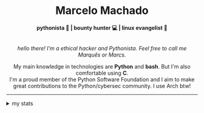<h1 align="center"> Marcelo Machado </h1> <!-- <img src="https://tryhackme-badges.s3.amazonaws.com/mmaachado.png" alt="TryHackMe"> -->
    
<div align="center">
<b>pythonista 🐍 | bounty hunter 💻 | linux evangelist 🐧</b>
<br>
<br>

<i>hello there! I'm a ethical hacker and Pythonista. Feel free to call me Marquês or Marcs.</i>

<p>

My main knowledge in technologies are **Python** and **bash**. But I'm also comfortable using **C**. <br/>
I'm a proud member of the Python Software Foundation and I aim to make great contributions to the Python/cybersec community. I use Arch btw!
</p>

</div>

---

<details closed>    
<summary>my stats</summary>

<!--START_SECTION:waka-->
**I'm a Night 🦉** 

```text
🌞 Morning    16 commits     █░░░░░░░░░░░░░░░░░░░░░░░░   5.93% 
🌆 Daytime    99 commits     █████████░░░░░░░░░░░░░░░░   36.67% 
🌃 Evening    138 commits    ████████████░░░░░░░░░░░░░   51.11% 
🌙 Night      17 commits     █░░░░░░░░░░░░░░░░░░░░░░░░   6.3%

```


📊 **This Week I Spent My Time On** 

```text
⌚︎ Time Zone: America/Sao_Paulo

💬 Programming Languages: 
Emacs Lisp               53 mins             ████████████████░░░░░░░░░   64.95% 
Markdown                 17 mins             █████░░░░░░░░░░░░░░░░░░░░   21.33% 
Python                   2 mins              █░░░░░░░░░░░░░░░░░░░░░░░░   3.66% 
Git                      2 mins              █░░░░░░░░░░░░░░░░░░░░░░░░   3.59% 
Other                    1 min               ░░░░░░░░░░░░░░░░░░░░░░░░░   2.34%

🔥 Editors: 
Emacs                    55 mins             █████████████████░░░░░░░░   68.52% 
VS Code                  25 mins             ███████░░░░░░░░░░░░░░░░░░   31.48%

💻 Operating System: 
WSL                      55 mins             █████████████████░░░░░░░░   68.52% 
Windows                  20 mins             ██████░░░░░░░░░░░░░░░░░░░   25.59% 
Linux                    4 mins              █░░░░░░░░░░░░░░░░░░░░░░░░   5.89%

```


 Last Updated on 08/09/2024
<!--END_SECTION:waka-->

<!-- <div>
        <a target="_blank" rel="noopener noreferrer" href="https://github.com/mmaachado?tab=repositories"><img src="https://github-readme-stats.vercel.app/api/top-langs/?username=mmaachado&hide=html,css,swift,ruby&langs_count=6&hide_border=true&layout=compact&show_icons=true&line_height=10&theme=transparent&title_color=4a86d1&custom_title=favourite%20languages"
       alt="most used languages" align="right"></a>
     <a target="_blank" rel="noopener noreferrer" href="https://wakatime.com/@mmachado"><img width="400rem" src="https://github-readme-stats.vercel.app/api/wakatime?username=mmachado&theme=transparent&hide_border=true&hide=markdown,html,css,text,other,yaml,json,prolog,dart,docker,xml,gitconfig,TSQL&hide_title=true&line_height=50&langs_count=4&layout=default" alt="wakatime stats" align="left" /></a> 
        

</div>

 <img src="https://raw.githubusercontent.com/MicaelliMedeiros/micaellimedeiros/master/image/computer-illustration.png" min-width="400px" max-width="400px" width="400px" align="right" alt="computer-illustration.png"> -->
<!-- [![Buy me a coffee](https://img.shields.io/badge/Buy%20Me%20a%20Coffee-ffdd00?style=for-the-badge&logo=buy-me-a-coffee&logoColor=black)](https://www.buymeacoffee.com/anticodingclub) -->

</details>
